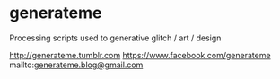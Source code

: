 # generateme
Processing scripts used to generative glitch / art / design

http://generateme.tumblr.com
https://www.facebook.com/generateme
mailto:generateme.blog@gmail.com
